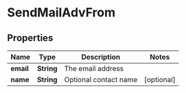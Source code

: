 # SendMailAdvFrom

## Properties
Name | Type | Description | Notes
------------ | ------------- | ------------- | -------------
**email** | **String** | The email address | 
**name** | **String** | Optional contact name |  [optional]

